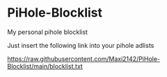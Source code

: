 # PiHole-Blocklist
My personal pihole blocklist

Just insert the following link into your pihole adlists

https://raw.githubusercontent.com/Maxi2142/PiHole-Blocklist/main/blocklist.txt
